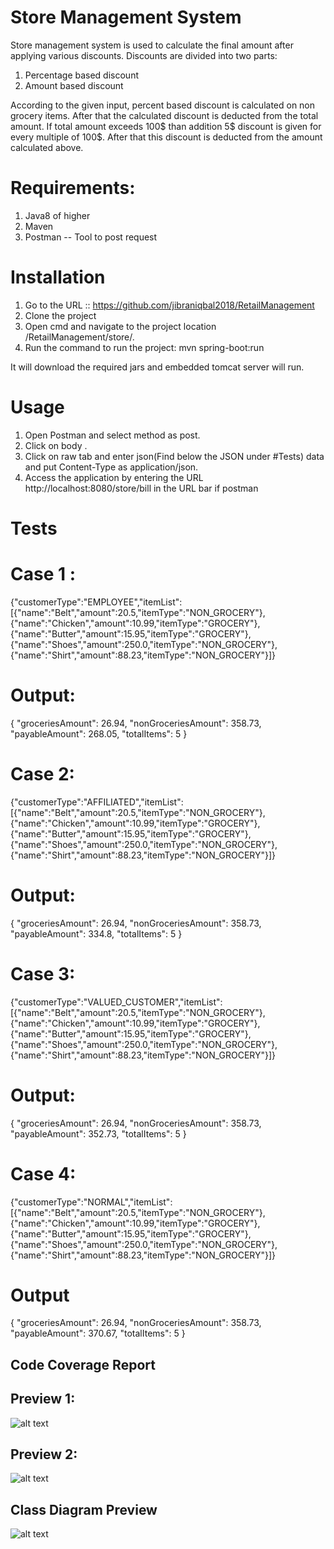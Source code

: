 # Store Management System

Store management system is used to calculate the final amount after applying various discounts. Discounts are divided into two parts:
1. Percentage based discount
2. Amount based discount

According to the given input, percent based discount is calculated on non grocery items. After that the calculated discount is deducted from the total amount. If total amount exceeds 100$ than addition 5$ discount is given for every multiple of 100$. After that this discount is deducted from the amount calculated above.

# Requirements:
1. Java8 of higher
2. Maven
3. Postman -- Tool to post request

# Installation
1. Go to the URL :: https://github.com/jibraniqbal2018/RetailManagement
2. Clone the project
3. Open cmd and navigate to the project location /RetailManagement/store/.
4. Run the command to run the project: mvn spring-boot:run

It will download the required jars and embedded tomcat server will run.
	

# Usage 
1. Open Postman and select method as post.
2. Click on body .
3. Click on raw tab and enter json(Find below the JSON under #Tests) data and put Content-Type as application/json.
4. Access the application by entering the URL http://localhost:8080/store/bill in the URL bar if postman

# Tests
# Case 1 : 
{"customerType":"EMPLOYEE","itemList":[{"name":"Belt","amount":20.5,"itemType":"NON_GROCERY"},{"name":"Chicken","amount":10.99,"itemType":"GROCERY"},{"name":"Butter","amount":15.95,"itemType":"GROCERY"},{"name":"Shoes","amount":250.0,"itemType":"NON_GROCERY"},{"name":"Shirt","amount":88.23,"itemType":"NON_GROCERY"}]}

# Output: 
{
    "groceriesAmount": 26.94,
    "nonGroceriesAmount": 358.73,
    "payableAmount": 268.05,
    "totalItems": 5
}

# Case 2:
{"customerType":"AFFILIATED","itemList":[{"name":"Belt","amount":20.5,"itemType":"NON_GROCERY"},{"name":"Chicken","amount":10.99,"itemType":"GROCERY"},{"name":"Butter","amount":15.95,"itemType":"GROCERY"},{"name":"Shoes","amount":250.0,"itemType":"NON_GROCERY"},{"name":"Shirt","amount":88.23,"itemType":"NON_GROCERY"}]}

# Output:
{
    "groceriesAmount": 26.94,
    "nonGroceriesAmount": 358.73,
    "payableAmount": 334.8,
    "totalItems": 5
}

# Case 3:
{"customerType":"VALUED_CUSTOMER","itemList":[{"name":"Belt","amount":20.5,"itemType":"NON_GROCERY"},{"name":"Chicken","amount":10.99,"itemType":"GROCERY"},{"name":"Butter","amount":15.95,"itemType":"GROCERY"},{"name":"Shoes","amount":250.0,"itemType":"NON_GROCERY"},{"name":"Shirt","amount":88.23,"itemType":"NON_GROCERY"}]}

# Output:
{
    "groceriesAmount": 26.94,
    "nonGroceriesAmount": 358.73,
    "payableAmount": 352.73,
    "totalItems": 5
}

# Case 4:
{"customerType":"NORMAL","itemList":[{"name":"Belt","amount":20.5,"itemType":"NON_GROCERY"},{"name":"Chicken","amount":10.99,"itemType":"GROCERY"},{"name":"Butter","amount":15.95,"itemType":"GROCERY"},{"name":"Shoes","amount":250.0,"itemType":"NON_GROCERY"},{"name":"Shirt","amount":88.23,"itemType":"NON_GROCERY"}]}

# Output
{
    "groceriesAmount": 26.94,
    "nonGroceriesAmount": 358.73,
    "payableAmount": 370.67,
    "totalItems": 5
}

## Code Coverage Report

## Preview 1:

![alt text](https://github.com/jibraniqbal2018/StoreManagement/blob/master/CodeCoverag1.png)

## Preview 2:
![alt text](https://github.com/jibraniqbal2018/StoreManagement/blob/master/CodeCoverage2.png)

## Class Diagram Preview
![alt text](https://github.com/jibraniqbal2018/StoreManagement/blob/master/Store_ClassDiagram.png)

